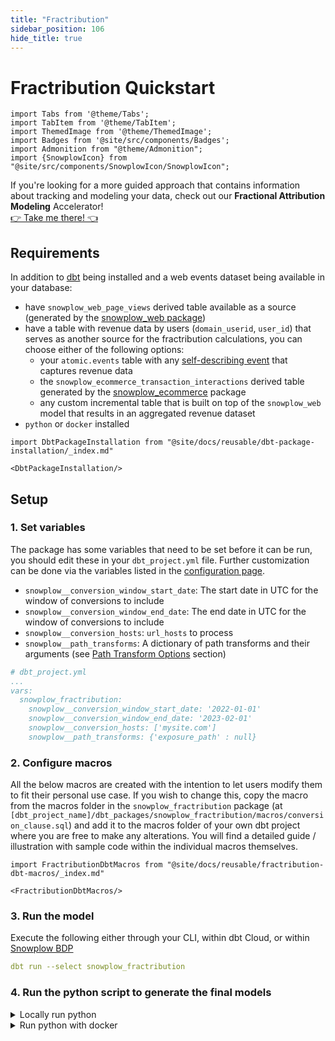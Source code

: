 ```yaml
---
title: "Fractribution"
sidebar_position: 106
hide_title: true
---
```

# Fractribution Quickstart

```mdx-code-block
import Tabs from '@theme/Tabs';
import TabItem from '@theme/TabItem';
import ThemedImage from '@theme/ThemedImage';
import Badges from '@site/src/components/Badges';
import Admonition from "@theme/Admonition";
import {SnowplowIcon} from "@site/src/components/SnowplowIcon/SnowplowIcon";
```

<Admonition icon={SnowplowIcon()} title="Unleash the power of your behavioral data" type="tip">
  If you're looking for a more guided approach that contains information about tracking and modeling your data, check out our <strong>Fractional Attribution Modeling</strong> Accelerator!
  <br/>
  <a className="callToAction" href="https://docs.snowplow.io/accelerators/snowplow_fractribution/">👉 Take me there! 👈</a>
</Admonition>

## Requirements

In addition to [dbt](https://github.com/dbt-labs/dbt) being installed and a web events dataset being available in your database:

- have `snowplow_web_page_views` derived table available as a source (generated by the [snowplow_web package](/docs/modeling-your-data/modeling-your-data-with-dbt/dbt-models/dbt-web-data-model/index.md))
- have a table with revenue data by users (`domain_userid`, `user_id`) that serves as another source for the fractribution calculations, you can choose either of the following options:
    - your `atomic.events` table with any [self-describing event](/docs/understanding-tracking-design/out-of-the-box-vs-custom-events-and-entities/#self-describing-events) that captures revenue data
    - the `snowplow_ecommerce_transaction_interactions` derived table generated by the [snowplow_ecommerce](/docs/modeling-your-data/modeling-your-data-with-dbt/dbt-models/dbt-ecommerce-data-model/index.md) package
    - any custom incremental table that is built on top of the `snowplow_web` model that results in an aggregated revenue dataset
- `python` or `docker` installed

```mdx-code-block
import DbtPackageInstallation from "@site/docs/reusable/dbt-package-installation/_index.md"

<DbtPackageInstallation/>
```

## Setup

### 1. Set variables

The package has some variables that need to be set before it can be run, you should edit these in your `dbt_project.yml` file. Further customization can be done via the variables listed in the [configuration page](/docs/modeling-your-data/modeling-your-data-with-dbt/dbt-configuration/fractribution/index.md).

- `snowplow__conversion_window_start_date`: The start date in UTC for the window of conversions to include
- `snowplow__conversion_window_end_date`: The end date in UTC for the window of conversions to include
- `snowplow__conversion_hosts`: `url_hosts` to process
- `snowplow__path_transforms`: A dictionary of path transforms and their arguments (see [Path Transform Options](/docs/modeling-your-data/modeling-your-data-with-dbt/dbt-models/dbt-fractribution-data-model/index.md#path-transform-options) section)

```yml
# dbt_project.yml
...
vars:
  snowplow_fractribution:
    snowplow__conversion_window_start_date: '2022-01-01'
    snowplow__conversion_window_end_date: '2023-02-01'
    snowplow__conversion_hosts: ['mysite.com']
    snowplow__path_transforms: {'exposure_path' : null}
```

### 2. Configure macros

All the below macros are created with the intention to let users modify them to fit their personal use case. If you wish to change this, copy the macro from the macros folder in the `snowplow_fractribution` package (at `[dbt_project_name]/dbt_packages/snowplow_fractribution/macros/conversion_clause.sql`) and add it to the macros folder of your own dbt project where you are free to make any alterations. You will find a detailed guide / illustration with sample code within the individual macros themselves.

```mdx-code-block
import FractributionDbtMacros from "@site/docs/reusable/fractribution-dbt-macros/_index.md"

<FractributionDbtMacros/>
```
### 3. Run the model

Execute the following either through your CLI, within dbt Cloud, or within [Snowplow BDP](/docs/modeling-your-data/running-data-models-via-snowplow-bdp/dbt/using-dbt/index.md)

```yml
dbt run --select snowplow_fractribution
```
### 4. Run the python script to generate the final models
<details>
<summary>Locally run python</summary>

:::tip

To run the fractribution script locally in Python, we recommend using a virtual environment such as one in `conda` or `pyenv`.

Example using conda:

```
conda create --name fractribution_env -c https://repo.anaconda.com/pkgs/snowflake python=3.8 absl-py
conda activate fractribution_env
```

:::
#### I. Install packages
You can install the packages using `pip install -r dbt_packages/snowplow_fractribution/utils/requirements.txt` (or the appropriate path from your terminal working directory).

Please note that some of the libraries are adapter specific. These are listed in the `requirements` file, and you can also find the necessary list for each adapter below:

<Tabs groupId="warehouse">
<TabItem value="bigquery" label="BigQuery" default>

- `absl-py`==`1.2.0`
- `google-cloud-bigquery`==`3.5.0`

</TabItem>
<TabItem value="databricks" label="Databricks">

- `absl-py`==`1.2.0`,
- `databricks-sql-connector`==`2.1.0`
- `pandas`

</TabItem>
<TabItem value="snowflake" label="Snowflake">

- `absl-py`==`1.2.0`,
- `snowflake-snowpark-python`==`0.11.0`

</TabItem>
</Tabs>




<details>
<summary>M1 Instructions (for Snowflake only)</summary>
:::caution
There is an issue with running Snowpark on M1 chips. A workaround recommended by Snowflake is to set up a virtual environment that uses x86 Python:

```
CONDA_SUBDIR=osx-64 conda create -n fractribution_env python=3.8 absl-py -c https://repo.anaconda.com/pkgs/snowflake
conda activate fractribution_env
conda config --env --set subdir osx-64
```
:::
</details>


#### II. Set the connection parameters in your terminal

<Tabs groupId="warehouse">
<TabItem value="bigquery" label="BigQuery" default>

```
export project_id=project_id\
export bigquery_dataset=bigquery_dataset\
export google_application_credentials=google_application_credentials
```

</TabItem>
<TabItem value="databricks" label="Databricks">

```
export databricks_schema=derived_schema_name\
export databricks_server_hostname=hostname\
export databricks_http_path=http_path\
export databricks_token=token
```

</TabItem>
<TabItem value="snowflake" label="Snowflake">

```
export snowflake_account=my_account\
export snowflake_user=sf_user\
export snowflake_password=password\
export snowflake_user_role=special_role\
export snowflake_warehouse=warehouse_name\
export snowflake_database=database_name\
export snowflake_schema=derived_schema_name
```

</TabItem>
</Tabs>


#### III. Run the fractribution script
Run the adapter specific main fractribution script by specifying the conversion window start and end dates, and the attribution model (if you are not using the default `shapley`, see [here](/docs/modeling-your-data/modeling-your-data-with-dbt/dbt-models/dbt-fractribution-data-model/index.md#attribution-models) for more options). Example:


<Tabs groupId="warehouse">
<TabItem value="bigquery" label="BigQuery" default>

```
python main_snowplow_bigquery.py --conversion_window_start_date '2022-06-03' --conversion_window_end_date '2022-08-01' --attribution_model last_touch
```

</TabItem>
<TabItem value="databricks" label="Databricks">

```
python main_snowplow_databricks.py --conversion_window_start_date '2022-06-03' --conversion_window_end_date '2022-08-01' --attribution_model last_touch
```

</TabItem>
<TabItem value="snowflake" label="Snowflake">

```
python main_snowplow_snowflake.py --conversion_window_start_date '2022-06-03' --conversion_window_end_date '2022-08-01' --attribution_model last_touch
```

</TabItem>
</Tabs>

</details>

<details>
<summary>Run python with docker</summary>

#### I. Pull the docker image ​<Badges badgeType="Docker Pulls" repo="snowplow/fractribution"></Badges>

You can pull the latest docker image from Docker Hub: `docker pull snowplow/fractribution:latest`. Alternatively, you can pull it based on the package version: `docker pull snowplow/fractribution:0.2.0`

#### II. Set the environment variables

Add the necessary environment variables to an environment file, e.g. `configs.env`. The necessary variables will differ depending on the data warehouse you are using. The easiest way to determine the variables you need to set is to check the Dockerfile in the fractribution dbt package: `dbt-snowplow-fractribution/utils/Dockerfile`. Please note that in case of BigQuery, the `google_application_credentials` env var is not needed for Docker as you mount this as a volume at run time.

Below is an example of the `config.env` file (set up for Snowflake). You do not need to specify the attribution model if using the default, `shapley`:
```
snowflake_account=youraccount.ap-southeast-2
snowflake_user=user
snowflake_password=abc123
snowflake_user_role=DBT
snowflake_warehouse=WH
snowflake_database=snowplow
snowflake_schema=FRACTRIBUTION_DERIVED

conversion_window_start_date=2022-06-03
conversion_window_end_date=2022-08-01
attribution_model=last_touch
warehouse=snowflake
```

#### III. Run the docker container

Run the docker container :

If you are using Bigquery,


<Tabs groupId="warehouse">
<TabItem value="bigquery" label="BigQuery" default>

With BigQuery you need to mount your service account keyfile when running the docker image
```
docker run --rm --env-file /path/to/env/file/configs.env -v /path/to/yourkeyfile.json:/keyfile.json -it snowplow/fractribution:latest
```

</TabItem>
<TabItem value="databricks" label="Databricks">

```
docker run --rm --env-file /path/to/env/file/configs.env -it snowplow/fractribution:latest
```

</TabItem>
<TabItem value="snowflake" label="Snowflake">

```
docker run --rm --env-file /path/to/env/file/configs.env -it snowplow/fractribution:latest
```

</TabItem>
</Tabs>



</details>
